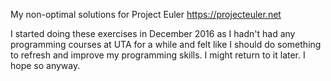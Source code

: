 
My non-optimal solutions for Project Euler https://projecteuler.net

I started doing these exercises in December 2016 as I hadn't had any programming courses at UTA for a while and felt like I should do something to refresh and improve my programming skills. I might return to it later. I hope so anyway.
